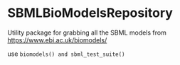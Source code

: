 # SBMLBioModelsRepository

Utility package for grabbing all the SBML models from https://www.ebi.ac.uk/biomodels/

use `biomodels() and sbml_test_suite()`
